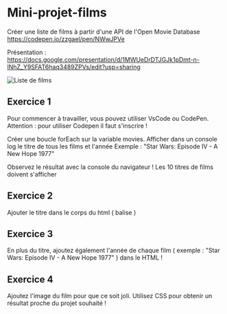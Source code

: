 # Mini-projet-films
Créer une liste de films à partir d'une API de l'Open Movie Database 
https://codepen.io/zzgael/pen/NWwJPVe

Présentation : https://docs.google.com/presentation/d/1MWUeDrDTJGJk1pDmt-n-lNhZ_Y9SFAT6haq3489ZPVs/edit?usp=sharing

![Liste de films](https://github.com/code-gt/mini-projet-films/blob/main/preview.png?raw=true)

## Exercice 1 

Pour commencer à travailler, vous pouvez utiliser VsCode ou CodePen.
Attention : pour utiliser Codepen il faut s'inscrire !

Créer une boucle forEach sur la variable movies.
Afficher dans un console log le titre de tous les films et l'année
Exemple : "Star Wars: Episode IV - A New Hope 1977"

Observez le résultat avec la console du navigateur ! Les 10 titres de films doivent s'afficher

## Exercice 2

Ajouter le titre dans le corps du html ( balise <body> )
  
## Exercice 3
  
En plus du titre, ajoutez également l'année de chaque film ( exemple : "Star Wars: Episode IV - A New Hope 1977" ) dans le HTML !

## Exercice 4

Ajoutez l'image du film pour que ce soit joli. Utilisez CSS pour obtenir un résultat proche du projet souhaité ! 
